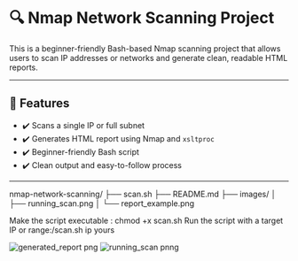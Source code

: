 # 🔍 Nmap Network Scanning Project

This is a beginner-friendly Bash-based Nmap scanning project that allows users to scan IP addresses or networks and generate clean, readable HTML reports.

---

## 🚀 Features

- ✔️ Scans a single IP or full subnet
- ✔️ Generates HTML report using Nmap and `xsltproc`
- ✔️ Beginner-friendly Bash script
- ✔️ Clean output and easy-to-follow process

---
nmap-network-scanning/
├── scan.sh
├── README.md
├── images/
│   ├── running_scan.png
│   └── report_example.png

Make the script executable : chmod +x scan.sh
Run the script with a target IP or range:/scan.sh ip yours

![generated_report png](https://github.com/user-attachments/assets/b89aa089-be52-464a-ac6a-ee903dde3eaf)
![running_scan pnng](https://github.com/user-attachments/assets/83d22239-affd-4810-b7f9-825ee3f53b77)
